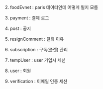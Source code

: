 
2. foodEvnet : paris 데이터인데 어떻게 될지 모름

4. payment : 결제 로그
5. post : 공지
6. resignComment : 탈퇴 이유 
7. subscription : 구독(플랜) 관리
8. tempUser : user 가입시 세션
10. user : 회원
11. verification : 이메일 인증 세션